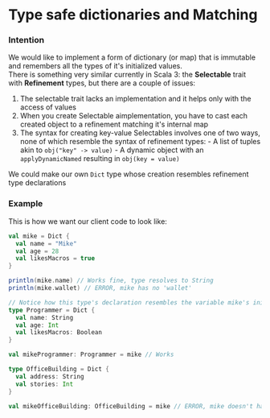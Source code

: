 # Type safe dictionaries and Matching

### Intention
We would like to implement a form of dictionary (or map) that is immutable and remembers all the types of it's initialized values.  
There is something very similar currently in Scala 3: the **Selectable** trait with **Refinement** types, but there are a couple of issues:
  1. The selectable trait lacks an implementation and it helps only with the access of values
  1. When you create Selectable aimplementation, you have to cast each created object to a refinement matching it's internal map
  1. The syntax for creating key-value Selectables involves one of two ways, none of which resemble the syntax of refinement types:
    - A list of tuples akin to `obj("key" -> value)`
    - A dynamic object with an `applyDynamicNamed` resulting in `obj(key = value)`

We could make our own `Dict` type whose creation resembles refinement type declarations

### Example
This is how we want our client code to look like:
```scala
val mike = Dict {
  val name = "Mike"
  val age = 28
  val likesMacros = true
}

println(mike.name) // Works fine, type resolves to String
println(mike.wallet) // ERROR, mike has no 'wallet'

// Notice how this type's declaration resembles the variable mike's initialization almost perfectly
type Programmer = Dict {
  val name: String
  val age: Int
  val likesMacros: Boolean
}

val mikeProgrammer: Programmer = mike // Works

type OfficeBuilding = Dict {
  val address: String
  val stories: Int
}

val mikeOfficeBuilding: OfficeBuilding = mike // ERROR, mike doesn't have the fields of an OfficeBuilding

```
